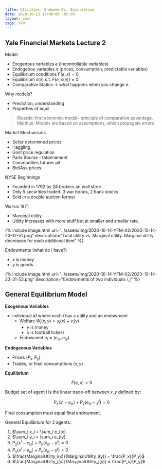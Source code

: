```yaml
---
title: Utilities, Endowments, Equilibrium
date: 2020-10-13 19:00:00 -05:00 
layout: post
tags: YFM 
---
```

## Yale Financial Markets Lecture 2
 
 Model
- Exogenous variables $e$ (incontrollable variables)
- Endogenou variables $x$ (prices, consumption, predictable variables)
- Equilibrium conditions $F(e,x) = 0$
- Equilibrium $x(e)$ s.t. $F(e, x(e)) = 0$
- Comparative Statics -> what happens when you change $e$.

Why models?

* Prediction, understanding
* Properties of equil

> Ricardo: first economic model- principle of comparative advantage.
> Malthus: Models are based on assumptions, which propagate errors

Market Mechanisms

* Seller determined prices 
* Haggling
* Govt price regulation
* Paris Bourse - tatonnement
* Commodities futures pit
* Bid/Ask prices

NYSE Beginnings
* Founded in 1792 by 24 brokers on wall stree
* Only 5 securities traded. 3 war bonds, 2 bank stocks
* Sold in a double auction format

Walrus 1871
* Marginal utility
* Utility increases with more stuff but at smaller and smaller rate.

{% include image.html url="../assets/img/2020-10-14-YFM-02/2020-10-14-23-12-51.png" description="Total utility vs. Marginal utility. Marginal utility decreases for each additional item" %}

Endowments (what do I have?)
* $x$ is money
* $y$ is goods

{% include image.html url="../assets/img/2020-10-14-YFM-02/2020-10-14-23-31-53.png" description="Endowments of two individuals $i,j$" %}


## General Equilibrium Model

**Exogenous Variables**

* Individual $i \epsilon I$ where each $i$ has a utility and an endowment
    * Welfare $W_i(x, y) = u_i(x) + v_i (y)$ 
        * $y$ is money
        * $x$ is football tickers
    * Endowment $e_i = (e_{ix}, e_{iy})$

**Endogenous Variables**

* Prices $(P_x, P_y)$
* Trades, or final 
consumptions $(x, y)$

**Equilibrium**

$$F(e, x) = 0$$

Budget set of agent $i$ is the linear trade-off between $x, y$ defined by:

$$P_x(x^i - e_{ix}) + P_y(e_{iy} - y^i) = 0$$

Final consumption must equal final endowment.

General Equilibrium for 2 agents:
1. $\sum_i x_i = \sum_i e_{ix}
2. $\sum_i y_i = \sum_i e_{iy}
3. $P_x(x^i - e_{ix}) + P_y(e_{iy} - y^i) = 0$
4. $P_x(x^j - e_{jx}) + P_y(e_{jy} - y^j) = 0$
5. $\frac{MarginalUtility_i(x)}{MarginalUtility_i(y)} = \frac{P_x}{P_y}$
6. $\frac{MarginalUtility_j(x)}{MarginalUtility_j(y)} = \frac{P_x}{P_y}$
